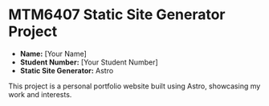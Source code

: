 # MTM6407 Static Site Generator Project

- **Name:** [Your Name]
- **Student Number:** [Your Student Number]
- **Static Site Generator:** Astro

This project is a personal portfolio website built using Astro, showcasing my work and interests.